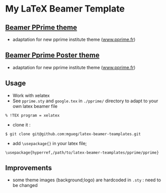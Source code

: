 # My LaTeX Beamer Template

## [Beamer PPrime theme](./pprime/)

- adaptation for new pprime institute theme (www.pprime.fr)

## [Beamer Pprime Poster theme](./pprime/)

- adaptation for new pprime institute theme (www.pprime.fr)

## Usage

- Work with xelatex 
- See `pprime.sty` and `google.tex` in `./pprime/` directory to adapt to your own latex beamer file

```
% !TEX program = xelatex
```

- clone it :

```
$ git clone git@github.com:mgueg/latex-beamer-teamplates.git
```

- add `\usepackage{}` in your latex file;

```
\usepackage{hyperref,/path/to/latex-beamer-teamplates/pprime/pprime}
```


## Improvements

- some theme images (background;logo) are hardcoded in `.sty` : need to be changed

